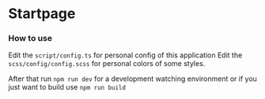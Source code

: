 # Startpage

### How to use
Edit the `script/config.ts` for personal config of this application
Edit the `scss/config/config.scss` for personal colors of some styles.

After that run `npm run dev` for a development watching environment
or if you just want to build use `npm run build`